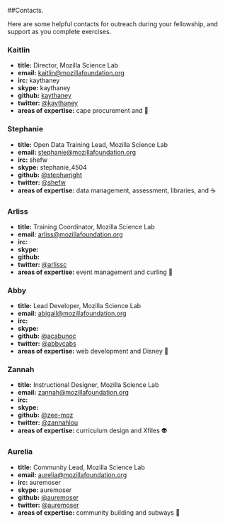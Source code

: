 ##Contacts.

Here are some helpful contacts for outreach during your fellowship, and support as you complete exercises.

### Kaitlin

* **title:** Director, Mozilla Science Lab
* **email:** kaitlin@mozillafoundation.org
* **irc:** kaythaney
* **skype:** kaythaney
* **github:** [kaythaney](https://github.com/kaythaney)
* **twitter:** [@kaythaney](https://twitter.com/kaythaney)
* **areas of expertise:** cape procurement and :space_invader:

### Stephanie

* **title:** Open Data Training Lead, Mozilla Science Lab
* **email:** stephanie@mozillafoundation.org
* **irc:** shefw
* **skype:** stephanie_4504
* **github:** [@stephwright](https://github.com/stephwright)
* **twitter:** [@shefw](https://twitter.com/shefw)
* **areas of expertise:** data management, assessment, libraries, and :coffee:

### Arliss

* **title:** Training Coordinator, Mozilla Science Lab
* **email:** arliss@mozillafoundation.org
* **irc:**
* **skype:**
* **github:**
* **twitter:** [@arlissc](https://twitter.com/arlissc)
* **areas of expertise:** event management and curling :shaved_ice:

### Abby 

* **title:** Lead Developer, Mozilla Science Lab
* **email:** abigail@mozillafoundation.org
* **irc:**
* **skype:**
* **github:** [@acabunoc](https://github.com/acabunoc)
* **twitter:** [@abbycabs](https://twitter.com/abbycabs)
* **areas of expertise:** web development and Disney :european_castle:

### Zannah

* **title:** Instructional Designer, Mozilla Science Lab
* **email:** zannah@mozillafoundation.org
* **irc:**
* **skype:** 
* **github:** [@zee-moz](https://github.com/zee-moz)
* **twitter:** [@zannahlou](https://twitter.com/zannahlou)
* **areas of expertise:** curriculum design and Xfiles :alien:

### Aurelia

* **title:** Community Lead, Mozilla Science Lab
* **email:** aurelia@mozillafoundation.org
* **irc:** auremoser
* **skype:** auremoser
* **github:** [@auremoser](https://github.com/auremoser)
* **twitter:** [@auremoser](https://twitter.com/auremoser)
* **areas of expertise:** community building and subways :tram:
